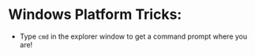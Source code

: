 # Windows Platform Tricks:

- Type `cmd` in the explorer window to get a command prompt where you are!
